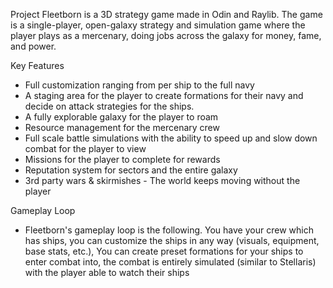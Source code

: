 Project Fleetborn is a 3D strategy game made in Odin and Raylib. The game is a single-player, open-galaxy strategy and simulation game where the player plays as a mercenary, doing jobs across the galaxy for money, fame, and power.

Key Features
- Full customization ranging from per ship to the full navy
- A staging area for the player to create formations for their navy and decide on attack strategies for the ships.
- A fully explorable galaxy for the player to roam
- Resource management for the mercenary crew
- Full scale battle simulations with the ability to speed up and slow down combat for the player to view
- Missions for the player to complete for rewards
- Reputation system for sectors and the entire galaxy
- 3rd party wars & skirmishes - The world keeps moving without the player

Gameplay Loop
- Fleetborn's gameplay loop is the following. You have your crew which has ships, you can customize the ships in any way (visuals, equipment, base stats, etc.), You can create preset formations for your ships to enter combat into, the combat is entirely simulated (similar to Stellaris) with the player able to watch their ships